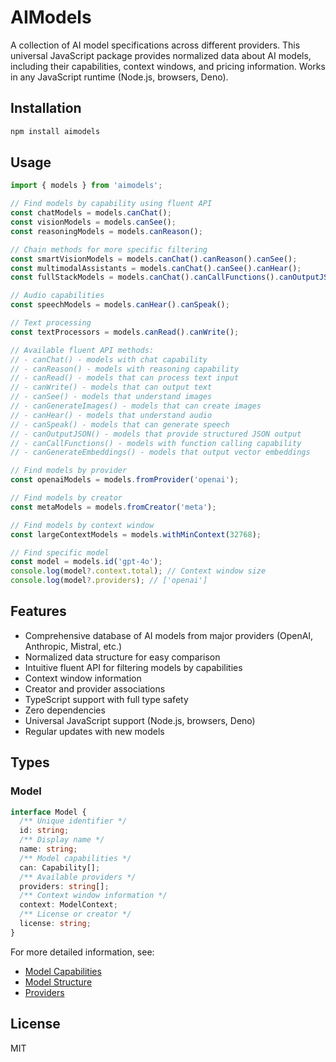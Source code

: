 # AIModels

A collection of AI model specifications across different providers. This universal JavaScript package provides normalized data about AI models, including their capabilities, context windows, and pricing information. Works in any JavaScript runtime (Node.js, browsers, Deno).

## Installation

```bash
npm install aimodels
```

## Usage

```typescript
import { models } from 'aimodels';

// Find models by capability using fluent API
const chatModels = models.canChat();
const visionModels = models.canSee();
const reasoningModels = models.canReason();

// Chain methods for more specific filtering
const smartVisionModels = models.canChat().canReason().canSee();
const multimodalAssistants = models.canChat().canSee().canHear();
const fullStackModels = models.canChat().canCallFunctions().canOutputJSON();

// Audio capabilities
const speechModels = models.canHear().canSpeak();

// Text processing
const textProcessors = models.canRead().canWrite();

// Available fluent API methods:
// - canChat() - models with chat capability
// - canReason() - models with reasoning capability
// - canRead() - models that can process text input
// - canWrite() - models that can output text
// - canSee() - models that understand images
// - canGenerateImages() - models that can create images
// - canHear() - models that understand audio
// - canSpeak() - models that can generate speech
// - canOutputJSON() - models that provide structured JSON output
// - canCallFunctions() - models with function calling capability
// - canGenerateEmbeddings() - models that output vector embeddings

// Find models by provider
const openaiModels = models.fromProvider('openai');

// Find models by creator
const metaModels = models.fromCreator('meta');

// Find models by context window
const largeContextModels = models.withMinContext(32768);

// Find specific model
const model = models.id('gpt-4o');
console.log(model?.context.total); // Context window size
console.log(model?.providers); // ['openai']
```

## Features

- Comprehensive database of AI models from major providers (OpenAI, Anthropic, Mistral, etc.)
- Normalized data structure for easy comparison
- Intuitive fluent API for filtering models by capabilities
- Context window information
- Creator and provider associations
- TypeScript support with full type safety
- Zero dependencies
- Universal JavaScript support (Node.js, browsers, Deno)
- Regular updates with new models

## Types

### Model
```typescript
interface Model {
  /** Unique identifier */
  id: string;
  /** Display name */
  name: string;
  /** Model capabilities */
  can: Capability[];
  /** Available providers */
  providers: string[];
  /** Context window information */
  context: ModelContext;
  /** License or creator */
  license: string;
}
```

For more detailed information, see:
- [Model Capabilities](/docs/model-capabilities.md)
- [Model Structure](/docs/model-structure.md)
- [Providers](/docs/providers.md)

## License

MIT
